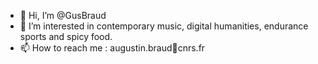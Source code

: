 - 👋 Hi, I’m @GusBraud
- 👀 I’m interested in contemporary music, digital humanities, endurance sports and spicy food.
- 📫 How to reach me : augustin.braud🐬cnrs.fr
  
<!---
GusBraud/GusBraud is a ✨ special ✨ repository because its `README.md` (this file) appears on your GitHub profile.
You can click the Preview link to take a look at your changes.
--->
